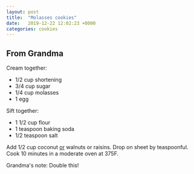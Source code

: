 ```yaml
---
layout: post
title:  "Molasses cookies"
date:   2019-12-22 12:02:23 +0000
categories: cookies
---
```


## From Grandma

Cream together:

* 1/2 cup shortening
* 3/4 cup sugar
* 1/4 cup molasses
* 1 egg

Sift together:</b>
* 1 1/2 cup flour
* 1 teaspoon baking soda
* 1/2 teaspoon salt


Add 1/2 cup coconut <u>or</u> walnuts or raisins. Drop on sheet by teaspoonful. Cook 10 minutes in a moderate oven at 375F.



Grandma's note: Double this!
